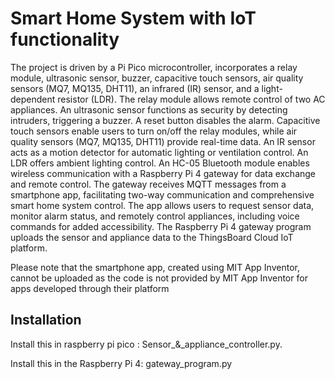 # Smart Home System with IoT functionality

The project is driven by a Pi Pico microcontroller, incorporates a relay module, ultrasonic sensor, buzzer, capacitive touch sensors, air quality sensors (MQ7, MQ135, DHT11), an infrared (IR) sensor, and a light-dependent resistor (LDR). The relay module allows remote control of two AC appliances. An ultrasonic sensor functions as security by detecting intruders, triggering a buzzer. A reset button disables the alarm. Capacitive touch sensors enable users to turn on/off the relay modules, while air quality sensors (MQ7, MQ135, DHT11) provide real-time data. An IR sensor acts as a motion detector for automatic lighting or ventilation control. An LDR offers ambient lighting control. An HC-05 Bluetooth module enables wireless communication with a Raspberry Pi 4 gateway for data exchange and remote control. The gateway receives MQTT messages from a smartphone app, facilitating two-way communication and comprehensive smart home system control. The app allows users to request sensor data, monitor alarm status, and remotely control appliances, including voice commands for added accessibility. The Raspberry Pi 4 gateway program uploads the sensor and appliance data to the ThingsBoard Cloud IoT platform.


Please note that the smartphone app, created using MIT App Inventor, cannot be uploaded as the code is not provided by MIT App Inventor for apps developed through their platform
## Installation

Install this in raspberry pi pico : Sensor_&_appliance_controller.py.

Install this in the Raspberry Pi 4:  gateway_program.py

